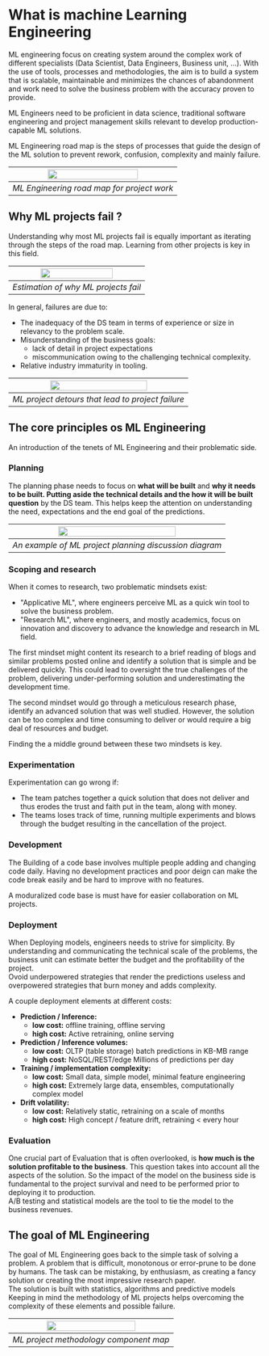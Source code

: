 # What is machine Learning Engineering

ML engineering focus on creating system around the complex work of different specialists (Data Scientist, Data Engineers, Business unit, ...). With the use of tools, processes and methodologies, the aim is to build a system that is scalable, maintainable and minimizes the chances of abandonment and work need to solve the business problem with the accuracy proven to provide.

ML Engineers need to be proficient in data science, traditional software engineering and project management skills relevant to develop production-capable ML solutions.

ML Engineering road map is the steps of processes that guide the design of the ML solution to prevent rework, confusion, complexity and mainly failure.

<div align="center">

| <img width="75%" src="resources/ch1-ml-road-map.png"> | 
|:--:| 
| *ML Engineering road map for project work* |
</div>

## Why ML projects fail ?
Understanding why most ML projects fail is equally important as iterating through the steps of the road map. Learning from other projects is key in this field.

<div align="center">

| <img width="75%" src="resources/ch1-why-ml-projects-fail.png"> | 
|:--:| 
| *Estimation of why ML projects fail* |
</div>

In general, failures are due to:
* The inadequacy of the DS team in terms of experience or size in relevancy to the problem scale.
* Misunderstanding of the business goals:
  * lack of detail in project expectations
  * miscommunication owing to the challenging technical complexity.
* Relative industry immaturity in tooling.

<div align="center">

| <img width="75%" src="resources/ch1-ml-project-detours.png"> | 
|:--:| 
| *ML project detours that lead to project failure* |
</div>

## The core principles os ML Engineering
An introduction of the tenets of ML Engineering and their problematic side.
### Planning
The planning phase needs to focus on **what will be built** and **why it needs to be built. Putting aside the technical details and the how it will be built question** by the DS team. This helps keep the attention on understanding the need, expectations and the end goal of the predictions.

<div align="center">

| <img width="75%" src="resources/ch1-planning-discussion-diagram.png"> | 
|:--:| 
| *An example of ML project planning discussion diagram* |
</div>

### Scoping and research
When it comes to research, two problematic mindsets exist:
* "Applicative ML", where engineers perceive ML as a quick win tool to solve the business problem.
* "Research ML", where engineers, and mostly academics, focus on innovation and discovery to advance the knowledge and research in ML field.

The first mindset might content its research to a brief reading of blogs and similar problems posted online and identify a solution that is simple and be delivered quickly. This could lead to oversight the true challenges of the problem, delivering under-performing solution and underestimating the development time.

The second mindset would go through a meticulous research phase, identify an advanced solution that was well studied. However, the solution can be too complex and time consuming to deliver or would require a big deal of resources and budget.

Finding the a middle ground between these two mindsets is key.

### Experimentation
Experimentation can go wrong if:
* The team patches together a quick solution that does not deliver and thus  erodes the trust and faith put in the team, along with money.
* The teams loses track of time, running multiple experiments and blows through the budget resulting in the cancellation of the project.

### Development
The Building of a code base involves multiple people adding and changing code daily. Having no development practices and poor deign can make the code break easily and be hard to improve with no features.

A moduralized code base is must have for easier collaboration on ML projects.

### Deployment

When Deploying models, engineers needs to strive for simplicity. By understanding and communicating the technical scale of the problems, the business unit can estimate better the budget and the profitability of the project.   
Ovoid underpowered strategies that render the predictions useless and overpowered strategies that burn money and adds complexity.

A couple deployment elements at different costs:
* **Prediction / Inference:**
  * **low cost:** offline training, offline serving
  * **high cost:** Active retraining, online serving
* **Prediction / Inference volumes:**
  * **low cost:** OLTP (table storage) batch predictions in KB-MB range
  * **high cost:** NoSQL/REST/edge Millions of predictions per day
* **Training / implementation complexity:**
  * **low cost:** Small data, simple model, minimal feature engineering
  * **high cost:** Extremely large data, ensembles, computationally complex model
* **Drift volatility:**
  * **low cost:** Relatively static, retraining on a scale of months
  * **high cost:** High concept / feature drift, retraining < every hour

### Evaluation
One crucial part of Evaluation that is often overlooked, is **how much is the solution profitable to the business**. This question takes into account all the aspects of the solution. So the impact of the model on the business side is fundamental to the project survival and need to be performed prior to deploying it to production.  
A/B testing and statistical models are the tool to tie the model to the business revenues.

## The goal of ML Engineering
The goal of ML Engineering goes back to the simple task of solving a problem. A problem that is difficult, monotonous or error-prune to be done by humans. The task can be mistaking, by enthusiasm, as creating a fancy solution or creating the most impressive research paper.  
The solution is built with statistics, algorithms and predictive models  
Keeping in mind the methodology of ML projects helps overcoming the complexity of these elements and possible failure.

<div align="center">

| <img width="75%" src="resources/ch1-ml-methodo-map.png"> | 
|:--:| 
| *ML project methodology component map* |
</div>